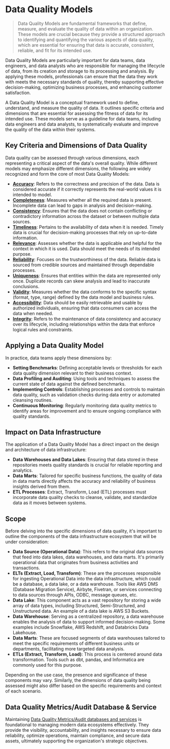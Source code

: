 # Data Quality Models
>
> Data Quality Models are fundamental frameworks that define, measure, and evaluate the quality of data within an organization. These models are crucial because they provide a structured approach to identifying and quantifying the various aspects of data quality, which are essential for ensuring that data is accurate, consistent, reliable, and fit for its intended use.

Data Quality Models are particularly important for data teams, data engineers, and data analysts who are responsible for managing the lifecycle of data, from its creation and storage to its processing and analysis. By applying these models, professionals can ensure that the data they work with meets the necessary standards of quality, thereby supporting effective decision-making, optimizing business processes, and enhancing customer satisfaction.

A Data Quality Model is a conceptual framework used to define, understand, and measure the quality of data. It outlines specific criteria and dimensions that are essential for assessing the fitness of data for its intended use. These models serve as a guideline for data teams, including data engineers and data analysts, to systematically evaluate and improve the quality of the data within their systems.

## Key Criteria and Dimensions of Data Quality

Data quality can be assessed through various dimensions, each representing a critical aspect of the data's overall quality. While different models may emphasize different dimensions, the following are widely recognized and form the core of most Data Quality Models:

* [**Accuracy**](./accuracy_dimension.md): Refers to the correctness and precision of the data. Data is considered accurate if it correctly represents the real-world values it is intended to model.
* [**Completeness**](./completeness_dimension.md): Measures whether all the required data is present. Incomplete data can lead to gaps in analysis and decision-making.
* [**Consistency**](./consistency_dimension.md): Ensures that the data does not contain conflicting or contradictory information across the dataset or between multiple data sources.
* [**Timeliness**](./timeliness_dimension.md): Pertains to the availability of data when it is needed. Timely data is crucial for decision-making processes that rely on up-to-date information.
* [**Relevance**](./relevance_dimension.md): Assesses whether the data is applicable and helpful for the context in which it is used. Data should meet the needs of its intended purpose.
* [**Reliability**](./reliability_dimension.md): Focuses on the trustworthiness of the data. Reliable data is sourced from credible sources and maintained through dependable processes.
* [**Uniqueness**](./uniqueness_dimension.md): Ensures that entities within the data are represented only once. Duplicate records can skew analysis and lead to inaccurate conclusions.
* [**Validity**](./validity_dimension.md): Measures whether the data conforms to the specific syntax (format, type, range) defined by the data model and business rules.
* [**Accessibility**](./accessibility_dimension.md): Data should be easily retrievable and usable by authorized individuals, ensuring that data consumers can access the data when needed.
* [**Integrity**](./integrity_dimension.md): Refers to the maintenance of data consistency and accuracy over its lifecycle, including relationships within the data that enforce logical rules and constraints.

## Applying a Data Quality Model

In practice, data teams apply these dimensions by:

* **Setting Benchmarks**: Defining acceptable levels or thresholds for each data quality dimension relevant to their business context.
* **Data Profiling and Auditing**: Using tools and techniques to assess the current state of data against the defined benchmarks.
* **Implementing Controls**: Establishing processes and controls to maintain data quality, such as validation checks during data entry or automated cleansing routines.
* **Continuous Monitoring**: Regularly monitoring data quality metrics to identify areas for improvement and to ensure ongoing compliance with quality standards.

## Impact on Data Infrastructure

The application of a Data Quality Model has a direct impact on the design and architecture of data infrastructure:

* **Data Warehouses and Data Lakes**: Ensuring that data stored in these repositories meets quality standards is crucial for reliable reporting and analytics.
* **Data Marts**: Tailored for specific business functions, the quality of data in data marts directly affects the accuracy and reliability of business insights derived from them.
* **ETL Processes**: Extract, Transform, Load (ETL) processes must incorporate data quality checks to cleanse, validate, and standardize data as it moves between systems.

## Scope

Before delving into the specific dimensions of data quality, it's important to outline the components of the data infrastructure ecosystem that will be under consideration:

* **Data Source (Operational Data)**: This refers to the original data sources that feed into data lakes, data warehouses, and data marts. It's primarily operational data that originates from business activities and transactions.
* **ELTs (Extract, Load, Transform)**: These are the processes responsible for ingesting Operational Data into the data infrastructure, which could be a database, a data lake, or a data warehouse. Tools like AWS DMS (Database Migration Service), Airbyte, Fivetran, or services connecting to data sources through APIs, ODBC, message queues, etc.
* **Data Lake**: This component acts as a vast repository for storing a wide array of data types, including Structured, Semi-Structured, and Unstructured data. An example of a data lake is AWS S3 Buckets.
* **Data Warehouse**: Serving as a centralized repository, a data warehouse enables the analysis of data to support informed decision-making. Some examples include Snowflake, AWS Redshift, and Databricks Data Lakehouse.
* **Data Marts**: These are focused segments of data warehouses tailored to meet the specific requirements of different business units or departments, facilitating more targeted data analysis.
* **ETLs (Extract, Transform, Load)**: This process is centered around data transformation. Tools such as dbt, pandas, and Informatica are commonly used for this purpose.

Depending on the use case, the presence and significance of these components may vary. Similarly, the dimensions of data quality being assessed might also differ based on the specific requirements and context of each scenario.

## Data Quality Metrics/Audit Database & Service

Maintaining [Data Quality Metrics/Audit databases and services](./metrics_database.md) is foundational to managing modern data ecosystems effectively. They provide the visibility, accountability, and insights necessary to ensure data reliability, optimize operations, maintain compliance, and secure data assets, ultimately supporting the organization's strategic objectives.
